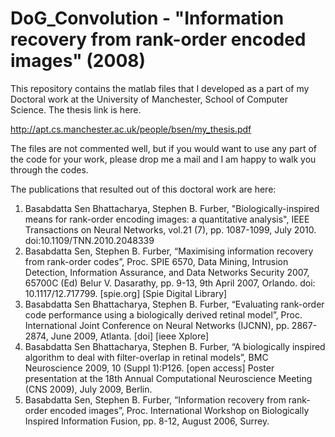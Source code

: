 # DoG_Convolution - "Information recovery from rank-order encoded images" (2008)
This repository contains the matlab files that I developed as a part of my Doctoral work at the University of Manchester, School of Computer Science. The thesis link is here.

http://apt.cs.manchester.ac.uk/people/bsen/my_thesis.pdf 

The files are not commented well, but if you would want to use any part of the code for your work, please drop me a mail and I am happy to walk you through the codes.

The publications that resulted out of this doctoral work are here:

1. Basabdatta Sen Bhattacharya, Stephen B. Furber, "Biologically-inspired means for rank-order encoding images: a quantitative analysis", IEEE Transactions on Neural Networks, vol.21 (7), pp. 1087-1099, July 2010. doi:10.1109/TNN.2010.2048339
2. Basabdatta Sen, Stephen B. Furber, “Maximising information recovery from rank-order codes”, Proc. SPIE 6570, Data Mining, Intrusion Detection, Information Assurance, and Data Networks Security 2007, 65700C (Ed) Belur V. Dasarathy, pp. 9-13, 9th April 2007, Orlando.   doi: 10.1117/12.717799. [spie.org]  [Spie Digital Library]
3. Basabdatta Sen Bhattacharya, Stephen B. Furber, “Evaluating rank-order code performance using a biologically derived retinal model”, Proc. International Joint Conference on Neural Networks (IJCNN), pp. 2867-2874, June 2009, Atlanta. [doi]   [ieee Xplore]
4. Basabdatta Sen Bhattacharya, Stephen B. Furber, “A biologically inspired algorithm to deal with filter-overlap in retinal models”, BMC Neuroscience 2009, 10 (Suppl 1):P126. [open access]  Poster presentation at the 18th  Annual Computational Neuroscience Meeting (CNS 2009), July 2009, Berlin.
5. Basabdatta Sen, Stephen B. Furber, “Information recovery from rank-order encoded images”, Proc. International Workshop on Biologically Inspired Information Fusion, pp. 8-12, August 2006, Surrey.
